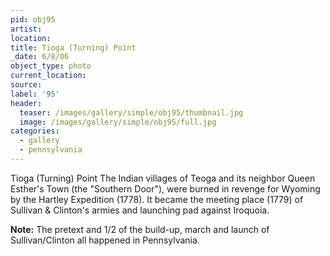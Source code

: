 ```yaml
---
pid: obj95
artist:
location:
title: Tioga (Turning) Point
_date: 6/8/06
object_type: photo
current_location:
source:
label: '95'
header:
  teaser: /images/gallery/simple/obj95/thumbnail.jpg
  image: /images/gallery/simple/obj95/full.jpg
categories:
  - gallery
  - pennsylvania
---
```

Tioga (Turning) Point The Indian villages of Teoga and its neighbor Queen Esther's Town (the "Southern Door"), were burned in revenge for Wyoming by the Hartley Expedition (1778). It became the meeting place (1779) of Sullivan & Clinton's armies and launching pad against Iroquoia.

**Note:**
The pretext and 1/2 of the build-up, march and launch of Sullivan/Clinton all happened in Pennsylvania.
